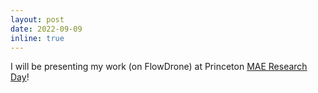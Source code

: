 ```yaml
---
layout: post
date: 2022-09-09
inline: true
---
```


I will be presenting my work (on FlowDrone) at Princeton <a href="https://mae.princeton.edu/about-mae/events/mae-research-day-2022" target="_blank">
MAE Research Day</a>!